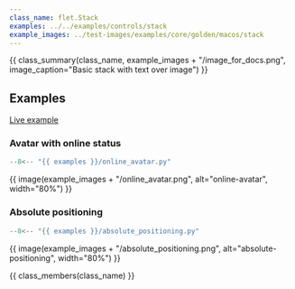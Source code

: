 ```yaml
---
class_name: flet.Stack
examples: ../../examples/controls/stack
example_images: ../test-images/examples/core/golden/macos/stack
---
```


{{ class_summary(class_name, example_images + "/image_for_docs.png", image_caption="Basic stack with text over image") }}

## Examples

[Live example](https://flet-controls-gallery.fly.dev/layout/stack)



### Avatar with online status

```python
--8<-- "{{ examples }}/online_avatar.py"
```

{{ image(example_images + "/online_avatar.png", alt="online-avatar", width="80%") }}


### Absolute positioning

```python
--8<-- "{{ examples }}/absolute_positioning.py"
```

{{ image(example_images + "/absolute_positioning.png", alt="absolute-positioning", width="80%") }}


{{ class_members(class_name) }}
